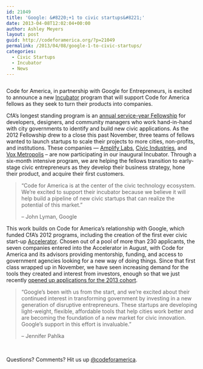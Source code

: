 ```yaml
---
id: 21049
title: 'Google: &#8220;+1 to civic startups&#8221;'
date: 2013-04-08T12:02:04+00:00
author: Ashley Meyers
layout: post
guid: http://codeforamerica.org/?p=21049
permalink: /2013/04/08/google-1-to-civic-startups/
categories:
  - Civic Startups
  - Incubator
  - News
---
```

<img class="aligncenter size-medium wp-image-21050" title="Google for Entrepreneurs Logo" alt="" src="http://codeforamerica.org/wp-content/uploads/2013/03/Google-for-Entrepreneurs-Logo-300x34.jpg" />

Code for America, in partnership with Google for Entrepreneurs, is excited to announce a new [Incubator](http://codeforamerica.org/incubation) program that will support Code for America fellows as they seek to turn their products into companies.

<img class="size-medium wp-image-20910 alignright" title="Accel Demo Day" alt="" src="http://farm9.staticflickr.com/8333/8140140469_0ef1576f77_o.jpg" />CfA’s longest standing program is an [annual service-year Fellowship](http://codeforamerica.org/fellows/) for developers, designers, and community managers who work hand-in-hand with city governments to identify and build new civic applications. As the 2012 Fellowship drew to a close this past November, three teams of fellows wanted to launch startups to scale their projects to more cities, non-profits, and institutions. These companies &#8212; [Amplify Labs](http://localdata.com/), [Civic Industries](http://civicindustries.com/), and [Vox Metropolis](http://textizen.com/) &#8211; are now participating in our inaugural Incubator. Through a six-month intensive program, we are helping the fellows transition to early-stage civic entrepreneurs as they develop their business strategy, hone their product, and acquire their first customers.

> &#8220;Code for America is at the center of the civic technology ecosystem. We&#8217;re excited to support their incubator because we believe it will help build a pipeline of new civic startups that can realize the potential of this market.&#8221;
> 
> &#8211; John Lyman, Google

This work builds on Code for America’s relationship with Google, which funded CfA’s 2012 programs, including the creation of the first ever civic start-up [Accelerator](http://codeforamerica.org/accelerator). Chosen out of a pool of more than 230 applicants, the seven companies entered into the Accelerator in August, with Code for America and its advisors providing mentorship, funding, and access to government agencies looking for a new way of doing things. Since that first class wrapped up in November, we have seen increasing demand for the tools they created and interest from investors, enough so that we just recently [opened up applications for the 2013 cohort](http://codeforamerica.org/accelerator).

> <p dir="ltr">
>   “Google’s been with us from the start, and we’re excited about their continued interest in transforming government by investing in a new generation of disruptive entrepreneurs. These startups are developing light-weight, flexible, affordable tools that help cities work better and are becoming the foundation of a new market for civic innovation. Google&#8217;s support in this effort is invaluable.”
> </p>
> 
> <p dir="ltr">
>   &#8211; Jennifer Pahlka
> </p>

&nbsp;

Questions? Comments? Hit us up <a href="http://twitter.com/codeforamerica" target="_blank">@codeforamerica</a>.